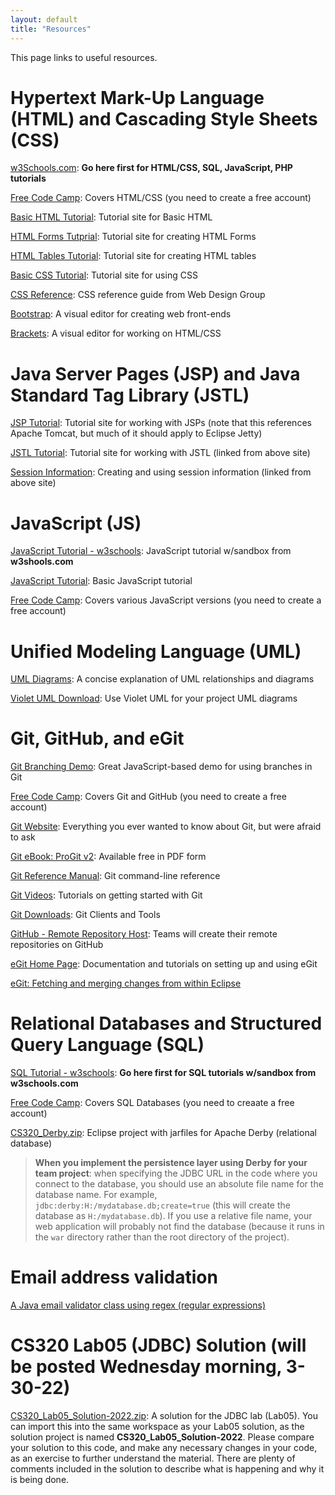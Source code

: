 ```yaml
---
layout: default
title: "Resources"
---
```


This page links to useful resources.

Hypertext Mark-Up Language (HTML) and Cascading Style Sheets (CSS)
===================================================================

[w3Schools.com](http://www.w3schools.com): **Go here first for HTML/CSS, SQL, JavaScript, PHP tutorials**

[Free Code Camp](https://www.freecodecamp.org): Covers HTML/CSS (you need to create a free account)

[Basic HTML Tutorial](http://www.htmliseasy.com/html_tutor/index.html): Tutorial site for Basic HTML

[HTML Forms Tutprial](http://www.htmliseasy.com/form_tutor/lesson01.html): Tutorial site for creating HTML Forms

[HTML Tables Tutorial](http://www.htmliseasy.com/table_tutor/index.html): Tutorial site for creating HTML tables

[Basic CSS Tutorial](http://www.htmliseasy.com/css_tutor/index.html): Tutorial site for using CSS

[CSS Reference](http://www.htmliseasy.com/wdgcss/index.html): CSS reference guide from Web Design Group

[Bootstrap](http://www.w3schools.com/bootstrap/default.asp): A visual editor for creating web front-ends

[Brackets](http://brackets.io/): A visual editor for working on HTML/CSS

Java Server Pages (JSP) and Java Standard Tag Library (JSTL)
============================================================

[JSP Tutorial](http://www.tutorialspoint.com/jsp/index.htm): Tutorial site for working with JSPs (note that this references Apache Tomcat, but much of it should apply to Eclipse Jetty)

[JSTL Tutorial](http://www.tutorialspoint.com/jsp/jsp_standard_tag_library.htm): Tutorial site for working with JSTL (linked from above site)

[Session Information](http://www.tutorialspoint.com/jsp/jsp_session_tracking.htm): Creating and using session information (linked from above site)

JavaScript (JS)
===============

[JavaScript Tutorial - w3schools](https://www.w3schools.com/js/default.asp): JavaScript tutorial w/sandbox from **w3shools.com**

[JavaScript Tutorial](http://www.htmliseasy.com/javascript/index.html): Basic JavaScript tutorial

[Free Code Camp](https://www.freecodecamp.org): Covers various JavaScript versions (you need to create a free account)

Unified Modeling Language (UML)
===============================

[UML Diagrams](http://usna86-techbits.blogspot.de/2012/11/uml-class-diagram-relationships.html): A concise explanation of UML relationships and diagrams

[Violet UML Download](violetumleditor-2.1.0.jar): Use Violet UML for your project UML diagrams

Git, GitHub, and eGit
=====================
[Git Branching Demo](https://learngitbranching.js.org/): Great JavaScript-based demo for using branches in Git

[Free Code Camp](https://www.freecodecamp.org): Covers Git and GitHub (you need to create a free account)

[Git Website](https://git-scm.com): Everything you ever wanted to know about Git, but were afraid to ask

[Git eBook: ProGit v2](https://git-scm.com/book/en/v2): Available free in PDF form

[Git Reference Manual](https://git-scm.com/docs): Git command-line reference

[Git Videos](https://git-scm.com/videos): Tutorials on getting started with Git

[Git Downloads](https://git-scm.com/downloads): Git Clients and Tools

[GitHub - Remote Repository Host](https://github.com/): Teams will create their remote repositories on GitHub

[eGit Home Page](https://www.eclipse.org/egit/): Documentation and tutorials on setting up and using eGit

[eGit: Fetching and merging changes from within Eclipse](fetchMerge.html)

Relational Databases and Structured Query Language (SQL)
========================================================

[SQL Tutorial - w3schools](https://www.w3schools.com/sql/default.asp): **Go here first for SQL tutorials w/sandbox from w3schools.com**

[Free Code Camp](https://www.freecodecamp.org): Covers SQL Databases (you need to creaate a free account)

[CS320\_Derby.zip](CS320_Derby.zip): Eclipse project with jarfiles for Apache Derby (relational database)

> <div class="callout"><b>When you implement the persistence layer using Derby for your team project</b>: when specifying the JDBC URL in the code where you connect to the database, you should use an absolute file name for the database name. For example, <code>jdbc:derby:H:/mydatabase.db;create=true</code> (this will create the database as <code>H:/mydatabase.db</code>).  If you use a relative file name, your web application will probably not find the database (because it runs in the <code>war</code> directory rather than the root directory of the project).</div>

Email address validation
========================

[A Java email validator class using regex (regular expressions)](https://www.mkyong.com/regular-expressions/how-to-validate-email-address-with-regular-expression/)


CS320 Lab05 (JDBC) Solution (will be posted Wednesday morning, 3-30-22)
==========================

[CS320\_Lab05\_Solution-2022.zip](CS320_Lab05_Solution-2022.zip): A solution for the JDBC lab (Lab05).  You can import this into the same workspace as your Lab05 solution, as the solution project is named **CS320\_Lab05\_Solution-2022**.  Please compare your solution to this code, and make any necessary changes in your code, as an exercise to further understand the material.  There are plenty of comments included in the solution to describe what is happening and why it is being done.

<!-- Commenting out JDBC and Library Example until they're needed

CS320 Library Example Project
=============================

[CS320\_LibraryExample-2022.zip](CS320_LibraryExample-2022.zip): Eclipse project that ties the [Web Applications Lab](../labs/lab02.html) together with the [ORM Lab](../labs/lab06.html).  This application places a web front-end on the SQL transactions from Lab06, as well as provides examples for creating a Derby database from CSV files, how to use session information after login, and how to use JSTL to display a list of complex objects in a JSP.  It has been updated to incorporate a many-to-many (M2M) relationship between **Books** and **Authors**, using a junction table (**booksAuthors**) that cross-references **book_id**'s with **author_id**'s.  It also contains some basic (non-exhaustive) JUnit Tests for testing the Derby database queries.

> <div class="callout"><b>NOTE: You are free to incorporate any of this code into your team project(s) - as long as you cite the source in your code, and refactor the names from **Lab02** and **Lab06** to something that pertains to your project.</b></div>

After you download the ZIP file, extract it into a new Java workspace separate from the others that you have used in the past.  This project is composed of 4 separate Java projects (**CS320_Jetty**, **CS320_Derby**, **CS320_LibraryExample_Lab02**, and **CS320_LibraryExample_Lab06**).

Before running the project, open up **DerbyDatabase.java** under **CS320_LibraryExample_Lab06->src->edu.ycp.cs320.booksdb.persist** and edit the Derby database location in the **connect()** method so that it has the absolute path where you want your database to be located.  Do the same thing in **SQLDemo.java** in the **main()** method.  If you don't change it, the default database location will be **C:/CS320-2022-LibraryExample-DB/**.

**DO NOT LOCATE YOUR DATABASE WITHIN THE LibraryExample PROJECT.**  You will likely be using the LibraryExample as the basis for your team project, and placing the database within the project will eventually result in numerous **Git** conflicts when you start working as a team from a common **Git** repository.

Run **DerbyDatabase.java** as an application to create the Library database from the **authors.csv**, **books.csv**, and **bookAuthors.csv** files. It might take a few seconds for the application to create the DB - you will see it in the console.  Afterwards, **library.db** will show up as a folder under the **C:/CS320-2022-LibraryExample-DB/** folder.  If you changed the LibraryExample database location, you will find **library.db** at that location.

Run **SQLDemo.java** as an application so that you can issue SQL queries to the LibraryExample DB.  If this step works - if you can issue queries and SQLDemo can locate the DB - then you have correctly updated the two Java source files from above.

To run the web application, first stop **SQLDemo**, then run **CS320_LibraryExample_Lab02->Main.java** as a Java application, followed by entering the following URL in your web browser:

> [http://localhost:8081/lab02/login](http://localhost:8081/lab02/login)

There are currently two sets of login credentials hard-coded into the application: User name: **student** with PW: **ycp** and User name: **faculty** with PW: **E&CS**.  After you have successfully logged in, the user name will be passed around as part of the Session information, and each subsequent servlet checks for a valid **Session** (a non-null "user" attribute) before responding to the request.  Note that this is **NOT** a secure method for handling credentials, but is used as an example for passing around and checking **Session** information.

**WARNING: You will receive an Academic Integrity Violation, as well as automatically fail the course, if you submit code as part of your Lab06 solution that was taken from any version of the LibraryExample Project that has ever been provided as part of this course.**


-->